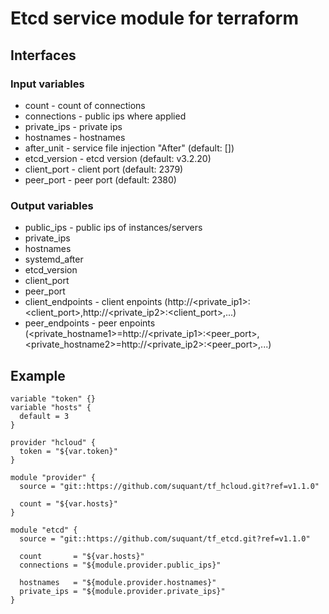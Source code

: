 # Etcd service module for terraform

## Interfaces

### Input variables

* count - count of connections
* connections - public ips where applied
* private_ips - private ips
* hostnames - hostnames
* after_unit - service file injection "After" (default: [])
* etcd_version - etcd version (default: v3.2.20)
* client_port - client port (default: 2379)
* peer_port - peer port (default: 2380)

### Output variables

* public_ips - public ips of instances/servers
* private_ips
* hostnames
* systemd_after
* etcd_version
* client_port
* peer_port
* client_endpoints - client enpoints (http://<private_ip1>:<client_port>,http://<private_ip2>:<client_port>,...)
* peer_endpoints - peer enpoints (<private_hostname1>=http://<private_ip1>:<peer_port>,<private_hostname2>=http://<private_ip2>:<peer_port>,...)


## Example

```
variable "token" {}
variable "hosts" {
  default = 3
}

provider "hcloud" {
  token = "${var.token}"
}

module "provider" {
  source = "git::https://github.com/suquant/tf_hcloud.git?ref=v1.1.0"

  count = "${var.hosts}"
}

module "etcd" {
  source = "git::https://github.com/suquant/tf_etcd.git?ref=v1.1.0"

  count       = "${var.hosts}"
  connections = "${module.provider.public_ips}"

  hostnames   = "${module.provider.hostnames}"
  private_ips = "${module.provider.private_ips}"
}

```
